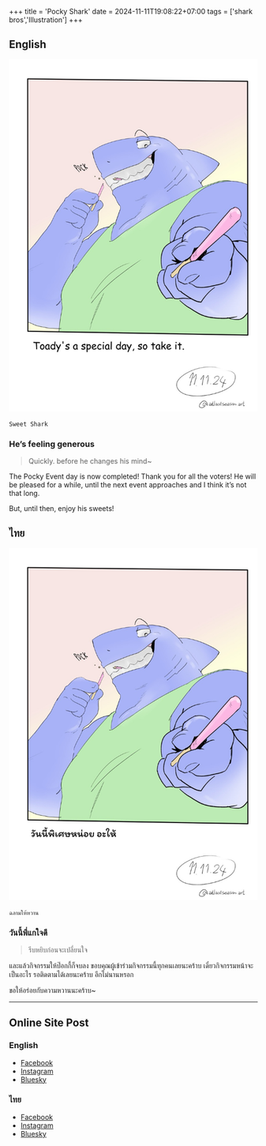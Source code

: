 +++
title = 'Pocky Shark'
date = 2024-11-11T19:08:22+07:00
tags = ['shark bros','Illustration']
+++

## English

![Drawing art, Shark from Shark bros. hands pocky at the viewer, Text reads: Today’s a special day, so take it.](2411111-pocky-big-shark_eng-text-Large.jpeg)

	Sweet Shark

### He’s feeling generous

> Quickly. before he changes his mind~

The Pocky Event day is now completed! Thank you for all the voters! He will be pleased for a while, until the next event approaches and I think it’s not that long.

But, until then, enjoy his sweets!

## ไทย

![ภาพวาดอาร์ต พี่ฉลามยื่นป๊อกกี้ให้กับคนดู ข้อความเขียนว่า วันนี้พิเศษหน่อย อะให้](2411111-pocky-big-shark_thai-text-Large.jpeg)

	ฉลามให้หวาน

### วันนี้พี่แกใจดี

> รีบหยิบก่อนจะเปลี่ยนใจ

และแล้วกิจกรรมให้ป๊อกกี้ก็จบลง ขอบคุณผู้เข้าร่วมกิจกรรมนี้ทุกคนเลยนะคร้าบ เดี๋ยวกิจกรรมหน้าจะเป็นอะไร รอติดตามได้เลยนะคร้าบ อีกไม่นานหรอก

ขอให้อร่อยกับความหวานนะคร้าบ~

---

## Online Site Post

### English
- [Facebook](https://www.facebook.com/photo.php?fbid=122126684744452244&set=pb.61563567321087.-2207520000&type=3)
- [Instagram](https://www.instagram.com/p/DCN76C6peQU/)
- [Bluesky](https://bsky.app/profile/atlastseason.art/post/3laolynyhxs2p)
### ไทย
- [Facebook](https://www.facebook.com/photo/?fbid=122126684546452244&set=pb.61563567321087.-2207520000)
- [Instagram](https://www.instagram.com/p/DCN7zKhs7sn/)
- [Bluesky](https://bsky.app/profile/atlastseason.art/post/3laom27ijgc2p)
